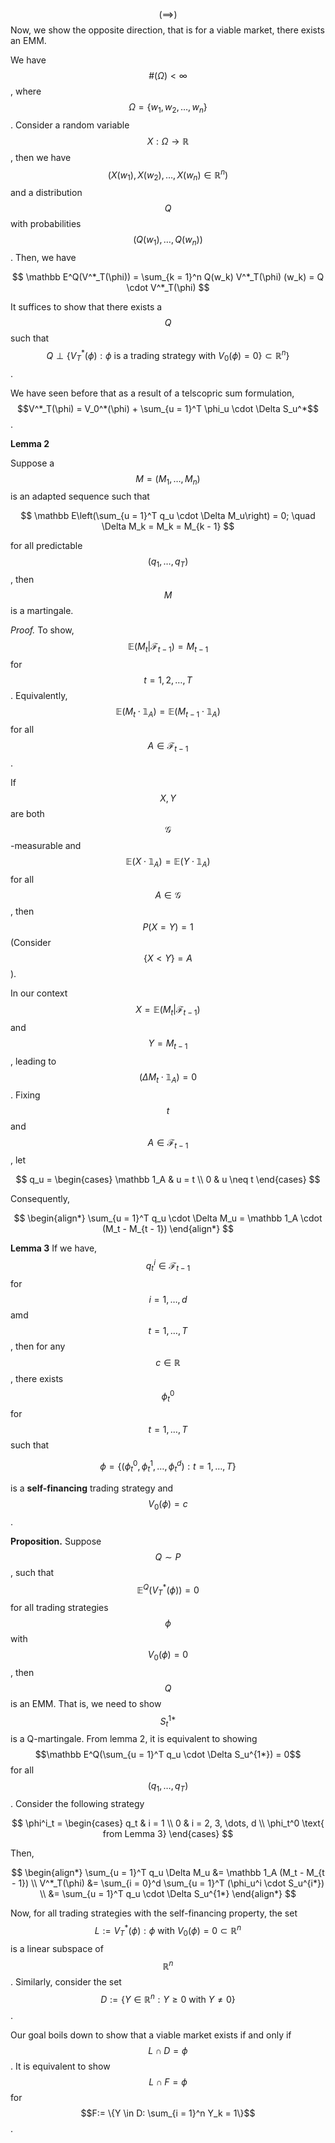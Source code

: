 $$(\implies)$$ Now, we show the opposite direction, that is for a viable market, there exists an EMM. 

We have $$\#(\Omega) < \infty$$, where $$\Omega = \{w_1, w_2, \dots, w_n\}$$. Consider a random variable $$X: \Omega \to \mathbb R$$, then we have $$(X(w_1), X(w_2), \dots, X(w_n) \in \mathbb R^n)$$ and a distribution $$Q$$ with probabilities $$(Q(w_1), \dots, Q(w_n))$$. Then, we have

$$
\mathbb E^Q(V^*_T(\phi)) = \sum_{k = 1}^n Q(w_k) V^*_T(\phi) (w_k) = Q \cdot V^*_T(\phi)
$$

It suffices to show that there exists a $$Q$$ such that $$Q \perp \{V_T^*(\phi): \phi \text{ is a trading strategy with } V_0(\phi) = 0\} \subset \mathbb R^n\}$$. 

We have seen before that as a result of a telscopric sum formulation, $$V^*_T(\phi) = V_0^*(\phi) + \sum_{u = 1}^T \phi_u \cdot \Delta S_u^*$$. 

**Lemma 2**

Suppose a $$M = (M_1, \dots, M_n)$$ is an adapted sequence such that 

$$
\mathbb E\left(\sum_{u = 1}^T q_u \cdot \Delta M_u\right) = 0; \quad \Delta M_k = M_k = M_{k - 1}
$$

for all predictable $$(q_1, \dots, q_T)$$, then $$M$$ is a martingale. 

*Proof.* To show, $$\mathbb E(M_t \vert \mathcal F_{t - 1}) = M_{t - 1}$$ for $$t = 1, 2, \dots, T$$. Equivalently, $$\mathbb E(M_t \cdot \mathbb 1_A) = \mathbb E(M_{t - 1} \cdot \mathbb 1_A)$$ for all $$A \in \mathcal F_{t - 1}$$. 

If $$X, Y$$ are both $$\mathcal G$$-measurable and $$\mathbb E(X \cdot \mathbb 1_A) = \mathbb E(Y \cdot \mathbb 1_A)$$ for all $$A \in \mathcal G$$, then $$P(X = Y) = 1$$ (Consider $$\{X < Y\} = A$$).

In our context $$X = \mathbb E(M_t \vert \mathcal F_{t - 1})$$ and $$Y = M_{t - 1}$$, leading to $$\mathbb (\Delta M_t \cdot \mathbb 1_A) = 0$$.  Fixing $$t$$ and $$A \in \mathcal F_{t - 1}$$, let

$$
q_u = \begin{cases}
    \mathbb 1_A & u = t \\
0 & u \neq t
\end{cases}
$$

Consequently,

$$
\begin{align*}
    \sum_{u = 1}^T q_u \cdot \Delta M_u = \mathbb 1_A \cdot (M_t - M_{t - 1})
\end{align*}
$$

**Lemma 3** If we have, $$q_t^i \in \mathcal F_{t - 1}$$ for $$i = 1, \dots, d$$ amd $$t = 1, \dots, T$$, then for any $$c \in \mathbb R$$,  there exists $$\phi^0_t$$ for $$t = 1, \dots, T$$ such that

$$
\phi = \{(\phi_t^0, \phi_t^1, \dots, \phi_t^d): t = 1, \dots, T\}
$$

is a **self-financing** trading strategy and $$V_0(\phi) = c$$.

**Proposition.** Suppose $$Q \sim P$$, such that $$\mathbb E^Q(V_T^*(\phi)) = 0$$ for all trading strategies $$\phi$$ with $$V_0(\phi) = 0$$, then $$Q$$ is an EMM. That is, we need to show $$S^{1*}_t$$ is a Q-martingale. From lemma 2, it is equivalent to showing $$\mathbb E^Q(\sum_{u = 1}^T q_u \cdot \Delta S_u^{1*}) = 0$$ for all $$(q_1, \dots, q_T)$$. Consider the following strategy

$$
\phi^i_t = \begin{cases}
q_t & i = 1 \\
0 & i = 2, 3, \dots, d \\
\phi_t^0 \text{ from Lemma 3}
\end{cases}
$$

 Then, 

$$
\begin{align*}
\sum_{u = 1}^T q_u \Delta M_u &= \mathbb 1_A (M_t - M_{t - 1}) \\
V^*_T(\phi) &= \sum_{i = 0}^d \sum_{u = 1}^T (\phi_u^i \cdot S_u^{i*}) \\
&= \sum_{u = 1}^T q_u \cdot \Delta S_u^{1*}
\end{align*}
$$

Now, for all trading strategies with the self-financing property, the set $$L:= {V_T^*(\phi): \phi \text{ with } V_0(\phi) = 0} \subset \mathbb R^n$$ is a linear subspace of $$\mathbb R^n$$.  Similarly, consider the set $$D := \{Y \in \mathbb R^n : Y \geq 0 \text{ with } Y \neq 0\}$$. 

Our goal boils down to show that a viable market exists if and only if $$L \cap D = \phi$$. It is equivalent to show $$L \cap F = \phi$$ for $$F:= \{Y \in D: \sum_{i = 1}^n Y_k = 1\}$$. 
